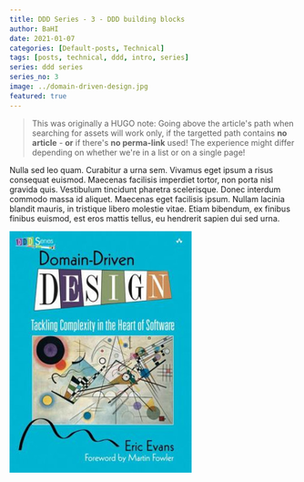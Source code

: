 ```yaml
---
title: DDD Series - 3 - DDD building blocks
author: BaHI
date: 2021-01-07
categories: [Default-posts, Technical]
tags: [posts, technical, ddd, intro, series]
series: ddd series
series_no: 3
image: ../domain-driven-design.jpg
featured: true
---
```


> This was originally a HUGO note:
> Going above the article's path when searching for assets will work only, if the targetted path contains **no article** - **or** if there's **no perma-link** used!
> The experience might differ depending on whether we're in a list or on a single page!

Nulla sed leo quam. Curabitur a urna sem. Vivamus eget ipsum a risus consequat euismod. Maecenas facilisis imperdiet tortor, non porta nisl gravida quis. Vestibulum tincidunt pharetra scelerisque. Donec interdum commodo massa id aliquet. Maecenas eget facilisis ipsum. Nullam lacinia blandit mauris, in tristique libero molestie vitae. Etiam bibendum, ex finibus finibus euismod, est eros mattis tellus, eu hendrerit sapien dui sed urna.

![Image link](../domain-driven-design.jpg "Image relative (upwards)")
